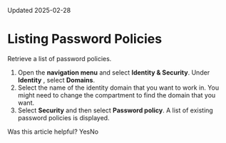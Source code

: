 Updated 2025-02-28
# Listing Password Policies
Retrieve a list of password policies.
  1. Open the **navigation menu** and select **Identity & Security**. Under **Identity** , select **Domains**.
  2. Select the name of the identity domain that you want to work in. You might need to change the compartment to find the domain that you want.
  3. Select **Security** and then select **Password policy**.
A list of existing password policies is displayed.


Was this article helpful?
YesNo

